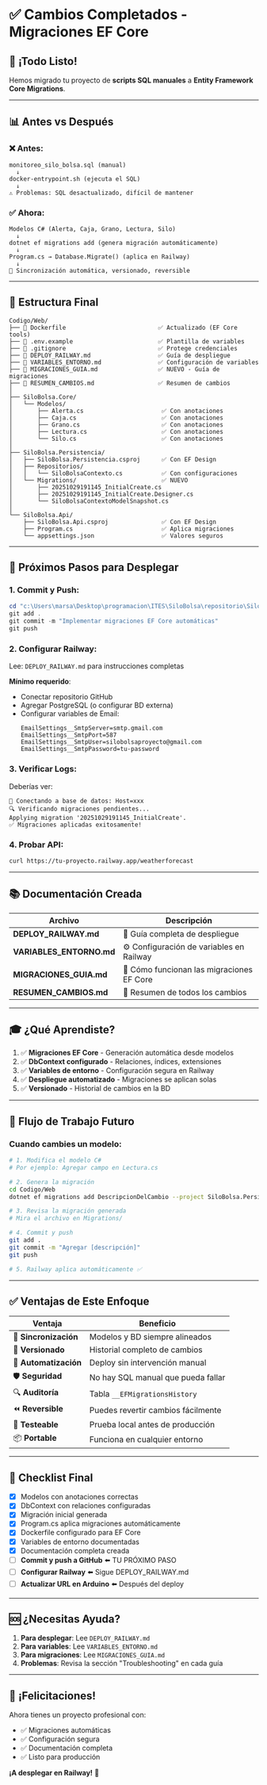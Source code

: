 # ✅ Cambios Completados - Migraciones EF Core

## 🎉 ¡Todo Listo!

Hemos migrado tu proyecto de **scripts SQL manuales** a **Entity Framework Core Migrations**.

---

## 📊 Antes vs Después

### ❌ **Antes**:
```
monitoreo_silo_bolsa.sql (manual)
  ↓
docker-entrypoint.sh (ejecuta el SQL)
  ↓
⚠️ Problemas: SQL desactualizado, difícil de mantener
```

### ✅ **Ahora**:
```
Modelos C# (Alerta, Caja, Grano, Lectura, Silo)
  ↓
dotnet ef migrations add (genera migración automáticamente)
  ↓
Program.cs → Database.Migrate() (aplica en Railway)
  ↓
🎉 Sincronización automática, versionado, reversible
```

---

## 📁 Estructura Final

```
Codigo/Web/
├── 📄 Dockerfile                          ✅ Actualizado (EF Core tools)
├── 📄 .env.example                        ✅ Plantilla de variables
├── 📄 .gitignore                          ✅ Protege credenciales
├── 📄 DEPLOY_RAILWAY.md                   ✅ Guía de despliegue
├── 📄 VARIABLES_ENTORNO.md                ✅ Configuración de variables
├── 📄 MIGRACIONES_GUIA.md                 ✅ NUEVO - Guía de migraciones
├── 📄 RESUMEN_CAMBIOS.md                  ✅ Resumen de cambios
│
├── SiloBolsa.Core/
│   └── Modelos/
│       ├── Alerta.cs                      ✅ Con anotaciones
│       ├── Caja.cs                        ✅ Con anotaciones
│       ├── Grano.cs                       ✅ Con anotaciones
│       ├── Lectura.cs                     ✅ Con anotaciones
│       └── Silo.cs                        ✅ Con anotaciones
│
├── SiloBolsa.Persistencia/
│   ├── SiloBolsa.Persistencia.csproj      ✅ Con EF Design
│   ├── Repositorios/
│   │   └── SiloBolsaContexto.cs           ✅ Con configuraciones
│   └── Migrations/                        ✅ NUEVO
│       ├── 20251029191145_InitialCreate.cs
│       ├── 20251029191145_InitialCreate.Designer.cs
│       └── SiloBolsaContextoModelSnapshot.cs
│
└── SiloBolsa.Api/
    ├── SiloBolsa.Api.csproj               ✅ Con EF Design
    ├── Program.cs                         ✅ Aplica migraciones
    └── appsettings.json                   ✅ Valores seguros
```

---

## 🚀 Próximos Pasos para Desplegar

### 1. **Commit y Push**:
```powershell
cd "c:\Users\marsa\Desktop\programacion\ITES\SiloBolsa\repositorio\Silo-Bolsa"
git add .
git commit -m "Implementar migraciones EF Core automáticas"
git push
```

### 2. **Configurar Railway**:
Lee: `DEPLOY_RAILWAY.md` para instrucciones completas

**Mínimo requerido**:
- Conectar repositorio GitHub
- Agregar PostgreSQL (o configurar BD externa)
- Configurar variables de Email:
  ```
  EmailSettings__SmtpServer=smtp.gmail.com
  EmailSettings__SmtpPort=587
  EmailSettings__SmtpUser=silobolsaproyecto@gmail.com
  EmailSettings__SmtpPassword=tu-password
  ```

### 3. **Verificar Logs**:
Deberías ver:
```
🔌 Conectando a base de datos: Host=xxx
🔍 Verificando migraciones pendientes...
Applying migration '20251029191145_InitialCreate'.
✅ Migraciones aplicadas exitosamente!
```

### 4. **Probar API**:
```bash
curl https://tu-proyecto.railway.app/weatherforecast
```

---

## 📚 Documentación Creada

| Archivo | Descripción |
|---------|-------------|
| **DEPLOY_RAILWAY.md** | 📖 Guía completa de despliegue |
| **VARIABLES_ENTORNO.md** | ⚙️ Configuración de variables en Railway |
| **MIGRACIONES_GUIA.md** | 🔄 Cómo funcionan las migraciones EF Core |
| **RESUMEN_CAMBIOS.md** | 📝 Resumen de todos los cambios |

---

## 🎓 ¿Qué Aprendiste?

1. ✅ **Migraciones EF Core** - Generación automática desde modelos
2. ✅ **DbContext configurado** - Relaciones, índices, extensiones
3. ✅ **Variables de entorno** - Configuración segura en Railway
4. ✅ **Despliegue automatizado** - Migraciones se aplican solas
5. ✅ **Versionado** - Historial de cambios en la BD

---

## 🔄 Flujo de Trabajo Futuro

### Cuando cambies un modelo:

```bash
# 1. Modifica el modelo C#
# Por ejemplo: Agregar campo en Lectura.cs

# 2. Genera la migración
cd Codigo/Web
dotnet ef migrations add DescripcionDelCambio --project SiloBolsa.Persistencia --startup-project SiloBolsa.Api

# 3. Revisa la migración generada
# Mira el archivo en Migrations/

# 4. Commit y push
git add .
git commit -m "Agregar [descripción]"
git push

# 5. Railway aplica automáticamente ✅
```

---

## ✅ Ventajas de Este Enfoque

| Ventaja | Beneficio |
|---------|-----------|
| 🔄 **Sincronización** | Modelos y BD siempre alineados |
| 📝 **Versionado** | Historial completo de cambios |
| 🚀 **Automatización** | Deploy sin intervención manual |
| 🛡️ **Seguridad** | No hay SQL manual que pueda fallar |
| 🔍 **Auditoría** | Tabla `__EFMigrationsHistory` |
| ⏪ **Reversible** | Puedes revertir cambios fácilmente |
| 🧪 **Testeable** | Prueba local antes de producción |
| 📦 **Portable** | Funciona en cualquier entorno |

---

## 🎯 Checklist Final

- [x] Modelos con anotaciones correctas
- [x] DbContext con relaciones configuradas
- [x] Migración inicial generada
- [x] Program.cs aplica migraciones automáticamente
- [x] Dockerfile configurado para EF Core
- [x] Variables de entorno documentadas
- [x] Documentación completa creada
- [ ] **Commit y push a GitHub** ⬅️ TU PRÓXIMO PASO
- [ ] **Configurar Railway** ⬅️ Sigue DEPLOY_RAILWAY.md
- [ ] **Actualizar URL en Arduino** ⬅️ Después del deploy

---

## 🆘 ¿Necesitas Ayuda?

1. **Para desplegar**: Lee `DEPLOY_RAILWAY.md`
2. **Para variables**: Lee `VARIABLES_ENTORNO.md`
3. **Para migraciones**: Lee `MIGRACIONES_GUIA.md`
4. **Problemas**: Revisa la sección "Troubleshooting" en cada guía

---

## 🎉 ¡Felicitaciones!

Ahora tienes un proyecto profesional con:
- ✅ Migraciones automáticas
- ✅ Configuración segura
- ✅ Documentación completa
- ✅ Listo para producción

**¡A desplegar en Railway!** 🚀
